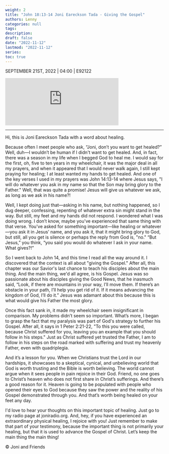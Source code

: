 ```yaml
---
weight: 2
title: "John 18:13-14 Joni Eareckson Tada - Giving the Gospel"
authors: Lenny
categories: null
tags: 
description: 
draft: false
date: "2022-11-12"
lastmod: "2022-11-12"
series:
toc: true
---
```


SEPTEMBER 21ST, 2022 | 04:00 | E92122

<iframe width="360px" frameborder="no" scrolling="no" seamless src="https://player.simplecast.com/f26e81f3-b6c4-4345-8017-8bead2ca2dca?dark=false"></iframe>

<!--more-->
---
Hi, this is Joni Eareckson Tada with a word about healing.

Because often I meet people who ask, “Joni, don’t you want to get healed?” Well, duh—I wouldn’t be human if I didn't want to get healed. And, in fact, there was a season in my life when I begged God to heal me. I would say for the first, oh, five to ten years in my wheelchair, it was the major deal in all my prayers, and when it appeared that I would never walk again, I still kept praying for healing; I at least wanted my hands to get healed. And one of the key verses I used in my prayers was John 14:13-14 where Jesus says, "I will do whatever you ask in my name so that the Son may bring glory to the Father." Well, that was quite a promise! Jesus will give us whatever we ask, as long as we ask in his name?!

Well, I kept doing just that—asking in his name, but nothing happened, so I dug deeper, confessing, repenting of whatever extra sin might stand in the way. But still, my feet and my hands did not respond. I wondered what I was doing wrong. I don’t know, maybe you've experienced that same thing with that verse. You've asked for something important—like healing or whatever—you ask it in Jesus’ name, and you ask it, that it might bring glory to God, but still, all you get is silence or perhaps the reply from God is, "no." “But Jesus,” you think, “you said you would do whatever I ask in your name. What gives?!”

So I went back to John 14, and this time I read all the way around it. I discovered that the context is all about "giving the Gospel." After all, this chapter was our Savior's last chance to teach his disciples about the main thing. And the main thing, we'd all agree, is his Gospel. Jesus was so passionate about his disciples giving the Good News, that he inasmuch said, “Look, if there are mountains in your way, I’ll move them. If there’s an obstacle in your path, I’ll help you get rid of it. If it means advancing the kingdom of God, I’ll do it.” Jesus was adamant about this because this is what would give his Father the most glory.

Once this fact sank in, it made my wheelchair seem insignificant in comparison. My problems didn’t seem so important. What’s more, I began to grasp the fact that my paralysis was part of God's strategy to further his Gospel. After all, it says in 1 Peter 2:21-22, "To this you were called, because Christ suffered for you, leaving you an example that you should follow in his steps." Just as Christ suffered yet trusted the Father, I am to follow in his steps on the road marked with suffering and trust my heavenly Father, even with quadriplegia.

And it’s a lesson for you. When we Christians trust the Lord in our hardships, it showcases to a skeptical, cynical, and unbelieving world that God is worth trusting and the Bible is worth believing. The world cannot argue when it sees people in pain rejoice in their God. Friend, no one goes to Christ’s heaven who does not first share in Christ’s sufferings. And there’s a good reason for it. Heaven is going to be populated with people who opened their eyes to God because they saw the power and the reality of his Gospel demonstrated through you. And that’s worth being healed on your feet any day.

I'd love to hear your thoughts on this important topic of healing. Just go to my radio page at joniradio.org. And, hey, if you have experienced an extraordinary physical healing, I rejoice with you! Just remember to make that part of your testimony, because the important thing is not primarily your healing, but that it is used to advance the Gospel of Christ. Let’s keep the main thing the main thing!

© Joni and Friends